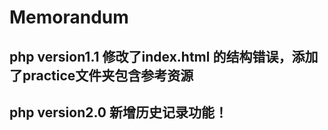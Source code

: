 # Memorandum
## php version1.1 修改了index.html 的结构错误，添加了practice文件夹包含参考资源
## php version2.0 新增历史记录功能！
